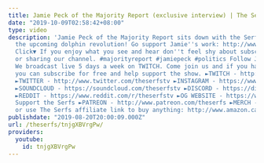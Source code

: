 ```yaml
---
title: Jamie Peck of the Majority Report (exclusive interview) | The Serfs
date: "2019-10-09T02:58:42+08:00"
type: video
description: 'Jamie Peck of the Majority Report sits down with the Serfs to talk about
  the upcoming dolphin revolution! Go support Jamie''s work: http://www.twitter.com/jamie_elizabeth
  Click▼ If you enjoy what you see and hear don''t feel shy about subscribing, liking
  or sharing our channel. #majorityreport #jamiepeck #politics Follow Jaime: https://www.patreon.com/theantifada
  We broadcast live 5 days a week on TWITCH. Come join us and if you have Amazon Prime
  you can subscribe for free and help support the show. ►TWITCH - http://www.twitch.tv/theserfstv
  ►TWITTER - http://www.twitter.com/theserfstv ►INSTAGRAM - https://www.instagram.com/theserfstv
  ►SOUNDCLOUD - https://soundcloud.com/theserfstv ►DISCORD - https://discord.gg/BztHb9M
  ►REDDIT - https://www.reddit.com/r/theserfstv ►OG WEBSITE - https://www.weareserfs.com
  Support the Serfs ►PATREON - http://www.patreon.com/theserfs ►MERCH - https://teespring.com/stores/the-serfs-capitalist-shill
  or use The Serfs affiliate link to buy anything: http://www.amazon.ca/?tag=marxcapital-20'
publishdate: "2019-08-20T20:00:09.000Z"
url: /theserfs/tnjgXBVrgPw/
providers:
  youtube:
    id: tnjgXBVrgPw
---
```

